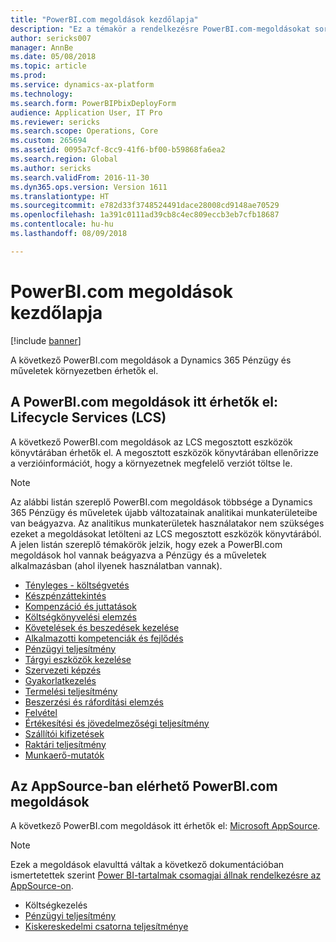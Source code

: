 ```yaml
---
title: "PowerBI.com megoldások kezdőlapja"
description: "Ez a témakör a rendelkezésre PowerBI.com-megoldásokat sorolja fel, és útbaigazítást ad azon erőforrásokhoz, ahol többet tudhat meg a megoldásokról."
author: sericks007
manager: AnnBe
ms.date: 05/08/2018
ms.topic: article
ms.prod: 
ms.service: dynamics-ax-platform
ms.technology: 
ms.search.form: PowerBIPbixDeployForm
audience: Application User, IT Pro
ms.reviewer: sericks
ms.search.scope: Operations, Core
ms.custom: 265694
ms.assetid: 0095a7cf-8cc9-41f6-bf00-b59868fa6ea2
ms.search.region: Global
ms.author: sericks
ms.search.validFrom: 2016-11-30
ms.dyn365.ops.version: Version 1611
ms.translationtype: HT
ms.sourcegitcommit: e782d33f3748524491dace28008cd9148ae70529
ms.openlocfilehash: 1a391c0111ad39cb8c4ec809eccb3eb7cfb18687
ms.contentlocale: hu-hu
ms.lasthandoff: 08/09/2018

---
```


# <a name="powerbicom-solutions-home-page"></a>PowerBI.com megoldások kezdőlapja

[!include [banner](../includes/banner.md)]

A következő PowerBI.com megoldások a Dynamics 365 Pénzügy és műveletek környezetben érhetők el.

## <a name="powerbicom-solutions-available-from-lifecycle-services-lcs"></a>A PowerBI.com megoldások itt érhetők el: Lifecycle Services (LCS)

A következő PowerBI.com megoldások az LCS megosztott eszközök könyvtárában érhetők el. A megosztott eszközök könyvtárában ellenőrizze a verzióinformációt, hogy a környezetnek megfelelő verziót töltse le.

> [!NOTE]
> Az alábbi listán szereplő PowerBI.com megoldások többsége a Dynamics 365 Pénzügy és műveletek újabb változatainak analitikai munkaterületeibe van beágyazva. Az analitikus munkaterületek használatakor nem szükséges ezeket a megoldásokat letölteni az LCS megosztott eszközök könyvtárából. A jelen listán szereplő témakörök jelzik, hogy ezek a PowerBI.com megoldások hol vannak beágyazva a Pénzügy és a műveletek alkalmazásban (ahol ilyenek használatban vannak).

- [Tényleges - költségvetés](ledger-budgets-power-bi.md)
- [Készpénzáttekintés](../../financials/cash-bank-management/Cash-Overview-Power-BI-content.md)
- [Kompenzáció és juttatások](compensation-and-benefits-analysis-power-bi-content-pack.md)
- [Költségkönyvelési elemzés](cost-accounting-analysis-content-pack.md)
- [Követelések és beszedések kezelése](../../financials/accounts-receivable/credit-collections-power-bi.md)
- [Alkalmazotti kompetenciák és fejlődés](employee-competencies-and-development-analysis-power-bi-content-pack.md)
- [Pénzügyi teljesítmény](financial-performance-power-bi-content-pack.md)
- [Tárgyi eszközök kezelése](../../financials/fixed-assets/Fixed-asset-management-workspace.md)
- [Szervezeti képzés](organizational-training-analysis-power-bi-content-pack.md)
- [Gyakorlatkezelés](practice-manager-power-bi.md)
- [Termelési teljesítmény](production-performance-power-bi.md)
- [Beszerzési és ráfordítási elemzés](purchase-content-pack-for-power-bi.md)
- [Felvétel](recruiting-analysis-power-bi-content-pack.md)
- [Értékesítési és jövedelmezőségi teljesítmény](sales-profitability-performance-content-pack.md)
- [Szállítói kifizetések](../../financials/accounts-payable/Vendor-payments-workspace.md)
- [Raktári teljesítmény](warehouse-power-bi-content.md)
- [Munkaerő-mutatók](workforce-analysis-power-bi-content-pack.md)

## <a name="powerbicom-solutions-available-from-appsource"></a>Az AppSource-ban elérhető PowerBI.com megoldások

A következő PowerBI.com megoldások itt érhetők el: [Microsoft AppSource](https://appsource.microsoft.com).

> [!NOTE]
> Ezek a megoldások elavulttá váltak a következő dokumentációban ismertetettek szerint [Power BI-tartalmak csomagjai állnak rendelkezésre az AppSource-on](../migration-upgrade/deprecated-features.md#power-bi-content-packs-available-on-appsource).

- Költségkezelés
- [Pénzügyi teljesítmény](financial-performance-power-bi-content-pack.md)
- [Kiskereskedelmi csatorna teljesítménye ](retail-channel-performance-dashboard-power-bi-data.md)

